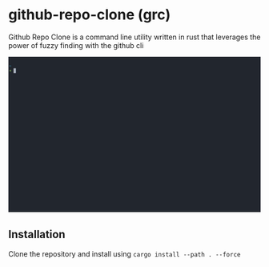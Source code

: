 # github-repo-clone (grc)

Github Repo Clone is a command line utility written in rust that 
leverages the power of fuzzy finding with the github cli

![grc-gif](images/grc-gif.gif)

## Installation

Clone the repository and install using ```cargo install --path . --force```
